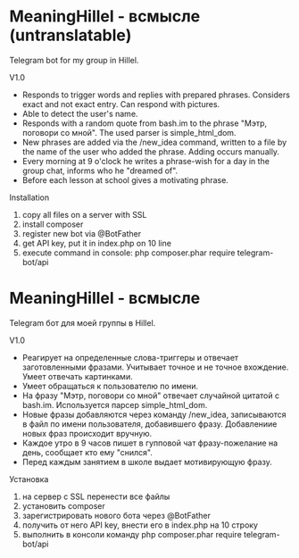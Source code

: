# MeaningHillel - всмысле (untranslatable)

Telegram bot for my group in Hillel.

V1.0

- Responds to trigger words and replies with prepared phrases. Considers exact and not exact entry. Can respond with pictures.
- Able to detect the user's name.
- Responds with a random quote from bash.im to the phrase "Мэтр, поговори со мной". The used parser is simple_html_dom.
- New phrases are added via the /new_idea command, written to a file by the name of the user who added the phrase. Adding occurs manually.
- Every morning at 9 o'clock he writes a phrase-wish for a day in the group chat, informs who he "dreamed of".
- Before each lesson at school gives a motivating phrase.

Installation
1. copy all files on a server with SSL
2. install composer
3. register new bot via @BotFather
4. get API key, put it in index.php on 10 line
5. execute command in console: php composer.phar require telegram-bot/api

# MeaningHillel - всмысле

Telegram бот для моей группы в Hillel.

V1.0

- Реагирует на определенные слова-триггеры и отвечает заготовленными фразами. Учитывает точное и не точное вхождение. Умеет отвечать картинками.
- Умеет обращаться к пользователю по имени.
- На фразу "Мэтр, поговори со мной" отвечает случайной цитатой с bash.im. Используется парсер simple_html_dom.
- Новые фразы добавляются через команду /new_idea, записываются в файл по имени пользователя, добавившего фразу. Добавлениие новых фраз происходит вручную.
- Каждое утро в 9 часов пишет в гупповой чат фразу-пожелание на день, сообщает кто ему "снился".
- Перед каждым занятием в школе выдает мотивирующую фразу.

Установка
1. на сервер с SSL перенести все файлы
2. установить composer
3. зарегистрировать нового бота через @BotFather
4. получить от него API key, внести его в index.php на 10 строку
5. выполнить в консоли команду php composer.phar require telegram-bot/api
